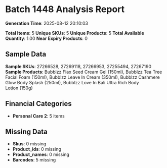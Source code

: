 # Batch 1448 Analysis Report

**Generation Time**: 2025-08-12 20:10:03

**Total Items**: 5
**Unique SKUs**: 5
**Unique Products**: 5
**Total Available Quantity**: 1.00
**Near Expiry Products**: 0

## Sample Data
**Sample SKUs**: 27266528, 27269118, 27266953, 27255494, 27267190
**Sample Products**: Bubblzz Flax Seed Cream Gel (150ml), Bubblzz Tea Tree Facial Foam (150ml), Bubblzz Leave In Cream (350ml), Bubblzz Cashmere Glow Body Splash (250ml), Bubblzz Love In Bali Ultra Rich Body Lotion (150g)

## Financial Categories
- **Personal Care 2**: 5 items

## Missing Data
- **Skus**: 0 missing
- **Product_ids**: 0 missing
- **Product_names**: 0 missing
- **Barcodes**: 5 missing
